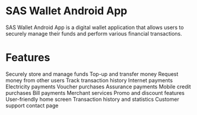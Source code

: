 # SAS Wallet Android App
SAS Wallet Android App is a digital wallet application that allows users to securely manage their funds and perform various financial transactions.

# Features
Securely store and manage funds
Top-up and transfer money
Request money from other users
Track transaction history
Internet payments
Electricity payments
Voucher purchases
Assurance payments
Mobile credit purchases
Bill payments
Merchant services
Promo and discount features
User-friendly home screen
Transaction history and statistics
Customer support contact page
